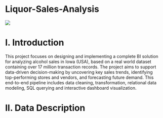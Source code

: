 # Liquor-Sales-Analysis
![](https://iowacapitaldispatch.com/wp-content/uploads/2020/09/alcohol-liqueur-drink-bottle-distilled-beverage-alcoholic-beverage-1561047-pxhere.com_-scaled.jpg)

# I. Introduction
This project focuses on designing and implementing a complete BI solution for analyzing alcohol sales in Iowa (USA), based on a real world dataset containing over 17 million transaction records. The project aims to support data-driven decision-making by uncovering key sales trends, identifying top-performing stores and vendors, and forecasting future demand. This end-to-end pipeline includes data cleaning, transformation, relational data modeling, SQL querying and interactive dashboard visualization.

# II. Data Description

